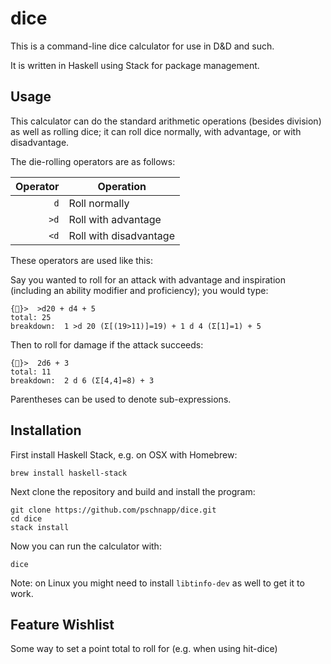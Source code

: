 # dice

This is a command-line dice calculator for use in D&D and such.

It is written in Haskell using Stack for package management.


## Usage

This calculator can do the standard arithmetic operations (besides division)
as well as rolling dice; it can roll dice normally, with advantage, or with
disadvantage.

The die-rolling operators are as follows:

  | Operator | Operation              |
  | -------: | ---------------------- |
  | `d`      | Roll normally          |
  | `>d`     | Roll with advantage    |
  | `<d`     | Roll with disadvantage |

These operators are used like this:

Say you wanted to roll for an attack with advantage and inspiration
(including an ability modifier and proficiency); you would type:

    {🎲}>  >d20 + d4 + 5
    total: 25
    breakdown:  1 >d 20 (Σ[(19>11)]=19) + 1 d 4 (Σ[1]=1) + 5

Then to roll for damage if the attack succeeds:

    {🎲}>  2d6 + 3
    total: 11
    breakdown:  2 d 6 (Σ[4,4]=8) + 3

Parentheses can be used to denote sub-expressions.


## Installation

First install Haskell Stack, e.g. on OSX with Homebrew:

    brew install haskell-stack

Next clone the repository and build and install the program:

    git clone https://github.com/pschnapp/dice.git
    cd dice
    stack install

Now you can run the calculator with:

    dice

Note: on Linux you might need to install `libtinfo-dev` as well to get it to work.


## Feature Wishlist

Some way to set a point total to roll for (e.g. when using hit-dice)
